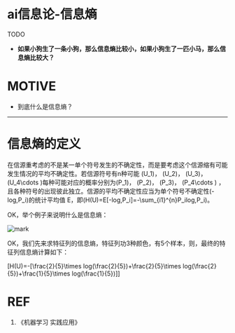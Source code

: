 # ai信息论-信息熵


TODO

* **如果小狗生了一条小狗，那么信息熵比较小，如果小狗生了一匹小马，那么信息熵比较大？**

# MOTIVE

* 到底什么是信息熵？





* * *






# 信息熵的定义


在信源重考虑的不是某一单个符号发生的不确定性，而是要考虑这个信源缩有可能发生情况的平均不确定性。若信源符号有n种可能 \(U_1\)， \(U_2\)， \(U_3\)， \(U_4\cdots \)每种可能对应的概率分别为\(P_1\)， \(P_2\)， \(P_3\)， \(P_4\cdots \) ，且各种符号的出现彼此独立。信源的平均不确定性应当为单个符号不确定性\(-log\,P_i\)的统计平均值 E，即\(H(U)=E[-log\,P_i]=-\sum_{i1}^{n}P_ilog\,P_i\)。

OK，举个例子来说明什么是信息熵：


![mark](http://pacdb2bfr.bkt.clouddn.com/blog/image/180727/8lI6kj23dd.png?imageslim)

OK，我们先来求特征列的信息熵，特征列功3种颜色，有5个样本，则，最终的特征列信息熵计算如下：

\[H(U)=-[\frac{2}{5}\times log(\frac{2}{5})+\frac{2}{5}\times log(\frac{2}{5})+\frac{1}{5}\times log(\frac{1}{5})]\]



# REF

1. 《机器学习 实践应用》
